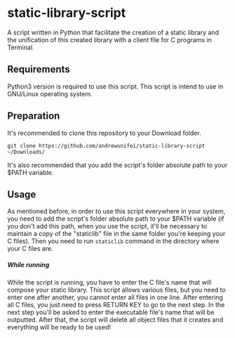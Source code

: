# static-library-script
A script written in Python that facilitate the creation of a static library and the unification of this created library with a client file for C programs in Terminal.

## Requirements
Python3 version is required to use this script. This script is intend to use in GNU/Linux operating system.

## Preparation
It's recommended to clone this repository to your Download folder.

```
git clone https://github.com/andrewunifei/static-library-script ~/Downloads/
```
It's also recommended that you add the script's folder absolute path to your $PATH variable.

## Usage
As mentioned before, in order to use this script everywhere in your system, you need to add the script's folder absolute path to your $PATH variable (if you don't add this path, when you use the script, it'll be necessary to maintain a copy of the "staticlib" file in the same folder you're keeping your C files). Then you need to run ```staticlib``` command in the directory where your C files are.

##### While running
While the script is running, you have to enter the C file's name that will compose your static library. This script allows various files, but you need to enter one after another, you cannot enter all files in one line. After entering all C files, you just need to press RETURN KEY to go to the next step. In the next step you'll be asked to enter the executable file's name that will be outputted. After that, the script will delete all object files that it creates and everything will be ready to be used!
